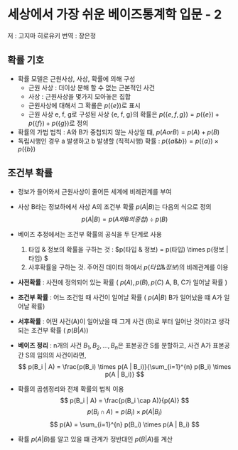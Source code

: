 # 세상에서 가장 쉬운 베이즈통계학 입문 - 2

저 : 고지마 히로유키
번역 : 장은정

## 확률 기호

- 확률 모델은 근원사상, 사상, 확률에 의해 구성
    - 근원 사상 : 더이상 분해 할 수 없는 근본적인 사건
    - 사상 : 근원사상을 몇가지 모아놓은 집합
    - 근원사상에 대해서 그 확룔은 $p(\{e\})$로 표시
    - 근원 사상 e, f, g로 구성된 사상 {e, f, g}의 확률은 $p(\{e, f, g\}) = p(\{e\}) + p(\{f\}) + p(\{g\})$로 정의
- 확률의 가법 법칙 : A와 B가 중첩되지 않는 사상일 떄, $p(A or B) = p(A) + p(B)$
- 독립시행인 경우 a 발생하고 b 발생할 (직적시행) 확률 : $p( \{ a \& b \}) = p(\{a\}) \times p(\{b\})$

## 조건부 확률

- 정보가 들어와서 근원사상이 줄어든 세계에 비례관계를 부여
- 사상 B라는 정보하에서 사상 A의 조건부 확률 $p( A | B )$는 다음의 식으로 정의
$$ p( A | B ) = p(A와 B의 중첩) \div p(B) $$
- 베이즈 추정에서는 조건부 확률의 공식을 두 단계로 사용
    1. 타입 & 정보의 확률을 구하는 것 : $p(타입 \& 정보) = p(타입) \times p(정보 | 타입) $
    2. 사후확률을 구하는 것. 주어진 데이터 하에서 $p(타입 \& 정보)$의 비례관계를 이용
- __사전확률__ : 사전에 정의되어 있는 확률 ( $p(A), p(B), p(C)$ A, B, C가 일어날 확률 )
- __조건부 확률__ : 어느 조건일 때 사건이 일어날 확률 ( $p(A | B)$ B가 일어났을 떄 A가 일어날 확률)
- __서후확률__ : 어떤 사건(A)이 일어났을 때 그게 사건 (B)로 부터 일어난 것이라고 생각되는 조건부 확률 ( $p(B | A)$)
- __베이즈 정리__ : n개의 사건 $B_1, B_2, \dots, B_n$은 표본공간 S를 분할하고, 사건 A가 표본공간 S의 임의의 사건이라면,
$$ p(B_i | A) = \frac{p(B_i) \times p(A | B_i)}{\sum_{i=1}^{n} p(B_i) \times p(A | B_i)} $$
- 확률의 곱셈정리와 전체 확률의 법칙 이용
$$ p(B_i | A) = \frac{p(B_i \cap A)}{p(A)} $$
$$ p(B_i \cap A) = p(B_i) \times p(A | B_i) $$
$$ p(A) = \sum_{i=1}^{n} p(B_i) \times p(A | B_i) $$

- 확률 $p(A|B)$를 알고 있을 떄 관계가 정반대인 $p(B|A)$를 계산